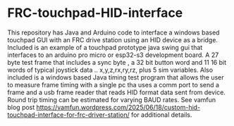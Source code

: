 # FRC-touchpad-HID-interface
This repository has Java and Arduino code to interface a windows based touchpad GUI with an FRC drive station using an HID device as a bridge.  
Included is an example of a touchpad prototype java swing gui that interfaces to an arduino pro micro or esp32-s3 development board.  A 27 byte test frame 
that includes  a sync byte , a 32 bit button word and 11 16 bit words of typical joystick data .. x,y,z,rx,ry,rz, plus 5 sim variables.   Also included is a windows based Java timing test program
that allows the user to measure frame timing with a single pc tha uses a comm port to send a frame and a usb frame reader that reads HID format data sent from device.  
Round trip timing can be estimated for varying BAUD rates.   See vamfun blog post https://vamfun.wordpress.com/2025/06/18/custom-hid-touchpad-interface-for-frc-driver-station/  for additional details.
